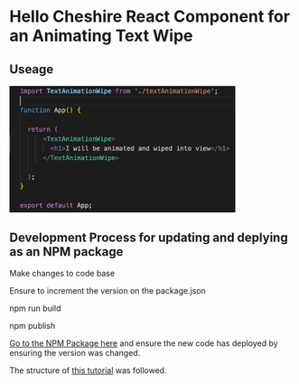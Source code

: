 # Hello Cheshire React Component for an Animating Text Wipe


## Useage

<img src="./src/readme.png" alt="Fruit Tree Demo" width="400">

## Development Process for updating and deplying as an NPM package

Make changes to code base

Ensure to increment the version on the package.json

npm run build

npm publish

[Go to the NPM Package here](https://www.npmjs.com/package/hc-text-animation-wipe) and ensure the new code has deployed by ensuring the version was changed.

The structure of [this tutorial](https://levelup.gitconnected.com/publish-react-components-as-an-npm-package-7a671a2fb7f) was followed.

